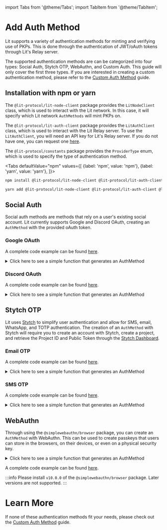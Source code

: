 import Tabs from '@theme/Tabs'; import TabItem from '@theme/TabItem';

# Add Auth Method

Lit supports a variety of authentication methods for minting and verifying use of PKPs. This is done through the authentication of JWT/oAuth tokens through Lit's Relay server.

The supported authentication methods are can be categorized into four types: Social Auth, Stytch OTP, WebAuthn, and Custom Auth. This guide will only cover the first three types. If you are interested in creating a custom authentication method, please refer to the [Custom Auth Method](./add-custom-auth-method.md) guide.

## Installation with npm or yarn

The `@lit-protocol/lit-node-client` package provides the `LitNodeClient` class, which is used to interact with the Lit network. In this case, it will specify which Lit network `AuthMethods` will mint PKPs on.

The `@lit-protocol/lit-auth-client` package provides the `LitAuthClient` class, which is used to interact with the Lit Relay server. To use the `LitAuthClient`, you will need an API key for Lit's Relay server. If you do not have one, you can request one [here](https://forms.gle/RNZYtGYTY9BcD9MEA).

The `@lit-protocol/constants` package provides the `ProviderType` enum, which is used to specify the type of authentication method.

<Tabs
defaultValue="npm"
values={[
{label: 'npm', value: 'npm'},
{label: 'yarn', value: 'yarn'},
]}>
<TabItem value="npm">

```bash
npm install @lit-protocol/lit-node-client @lit-protocol/lit-auth-client @lit-protocol/constants
```

</TabItem>

<TabItem value="yarn">

```bash
yarn add @lit-protocol/lit-node-client @lit-protocol/lit-auth-client @lit-protocol/constants
```

</TabItem>
</Tabs>


## Social Auth

Social auth methods are methods that rely on a user's existing social account. Lit currently supports Google and Discord OAuth, creating an `AuthMethod` with the provided oAuth token. 

### Google OAuth

A complete code example can be found [here](https://github.com/LIT-Protocol/developer-guides-code/tree/andrew/account-abstraction/account-abstraction/google).

<details>
<summary>Click here to see a simple function that generates an AuthMethod</summary>
<p>

```ts
import { LitNodeClient } from "@lit-protocol/lit-node-client";
import { LitNetwork, ProviderType } from "@lit-protocol/constants";
import { LitAuthClient, GoogleProvider, getProviderFromUrl } from "@lit-protocol/lit-auth-client";

export const litGoogleOAuth = async () => {
  try {
    console.log("🔄 Connecting to the Lit network...");
    const litNodeClient = new LitNodeClient({
      litNetwork: LitNetwork.DatilDev,
      debug: false,
    });
    await litNodeClient.connect();
    console.log("✅ Connected to the Lit network");

    console.log("🔄 Initializing LitAuthClient and GoogleProvider...");
    const litAuthClient = new LitAuthClient({
      litRelayConfig: {
        relayApiKey: "<Your Lit Relay Server API Key>",
      },
    });
    const googleProvider = litAuthClient.initProvider<GoogleProvider>(
      ProviderType.Google
    );
    console.log("✅ Initialized LitAuthClient and GoogleProvider");

    if (getProviderFromUrl() !== "google") {
      console.log("🔄 Signing in with Google...");
      googleProvider.signIn();
      console.log("✅ Signed in with Google");
    } else {
      console.log("🔄 Google Sign-in Valid, authenticating...")
    }

    const authMethod = await googleProvider.authenticate();
    console.log("✅ Authenticated with Google");

    console.log("**LOGGING FOR DEBUGGING PURPOSES, DO NOT EXPOSE**", authMethod);
  } catch (error) {
    console.error("Failed to connect to Lit Network:", error);
  }
};

```
</p>
</details>

### Discord OAuth

A complete code example can be found [here](https://github.com/LIT-Protocol/developer-guides-code/tree/andrew/account-abstraction/account-abstraction/discord).

<details>
<summary>Click here to see a simple function that generates an AuthMethod</summary>
<p>

```ts
import { LitNodeClient } from "@lit-protocol/lit-node-client";
import { LitNetwork, ProviderType } from "@lit-protocol/constants";
import { LitAuthClient, DiscordProvider, getProviderFromUrl } from "@lit-protocol/lit-auth-client";

export const litDiscordOAuth = async () => {
  try {
    console.log("🔄 Connecting to the Lit network...");
    const litNodeClient = new LitNodeClient({
      litNetwork: LitNetwork.DatilDev,
      debug: false,
    });
    await litNodeClient.connect();
    console.log("✅ Connected to the Lit network");

    console.log("🔄 Initializing LitAuthClient and DiscordProvider...");
    const litAuthClient = new LitAuthClient({
      litRelayConfig: {
        relayApiKey: "<Your Lit Relay Server API Key>",
      },
      litNodeClient,
    });
    const discordProvider = litAuthClient.initProvider<DiscordProvider>(
      ProviderType.Discord
    );
    console.log("✅ Initialized LitAuthClient and DiscordProvider");

    if (getProviderFromUrl() !== "discord") {
      console.log("🔄 Signing in with Discord...");
      discordProvider.signIn();
      console.log("✅ Signed in with Discord");
    } else {
      console.log("🔄 Discord Sign-in Valid, authenticating...")
    }

    const authMethod = await discordProvider.authenticate();
    console.log("✅ Authenticated with Discord");

    console.log("**LOGGING FOR DEBUGGING PURPOSES, DO NOT EXPOSE**", authMethod);
  } catch (error) {
    console.error("Failed to connect to Lit Network:", error);
  }
};
```
</p>
</details>

## Stytch OTP

Lit uses [Stytch](https://stytch.com/) to simplify user authentication and allow for SMS, email, WhatsApp, and TOTP authentication. The creation of an `AuthMethod` with Stytch will require you to create an account with Stytch, create a project, and retrieve the Project ID and Public Token through the [Stytch Dashboard](https://stytch.com/dashboard).

### Email OTP

A complete code example can be found [here](https://github.com/LIT-Protocol/developer-guides-code/tree/andrew/account-abstraction/account-abstraction/stytch-email).

<details>
<summary>Click here to see a simple function that generates an AuthMethod</summary>
<p>

```ts
import { LitNodeClient } from "@lit-protocol/lit-node-client";
import { LitNetwork, ProviderType } from "@lit-protocol/constants";
import { LitAuthClient, StytchOtpProvider } from "@lit-protocol/lit-auth-client";
import { StytchUIClient } from "@stytch/vanilla-js";

const STYTCH_PUBLIC_TOKEN = "<Your Stytch Public Token>";
const STYTCH_PROJECT_ID = "<Your Stytch Project ID>";

const stytchEmailAuth = async () => {
  const client = new StytchUIClient(STYTCH_PUBLIC_TOKEN);

  const emailResponse = prompt("Enter your email address");

  console.log("🔄 Requesting email OTP from Stytch...");
  const stytchResponse = await client.otps.email.loginOrCreate(emailResponse!);
  console.log("✅ Sent email OTP request to Stytch");

  const otpResponse = prompt("Enter the code sent to your email:");

  console.log("🔄 Authenticating with Stytch...");
  const authResponse = await client.otps.authenticate(
    otpResponse!,
    stytchResponse.method_id,
    {
      session_duration_minutes: 60,
    }
  );
  console.log("✅ Authenticated with Stytch");

  console.log("🔄 Connecting to the Lit network...");
  const litNodeClient = new LitNodeClient({
    litNetwork: LitNetwork.DatilDev,
    debug: false,
  });

  await litNodeClient.connect();
  console.log("✅ Connected to the Lit network");

  console.log("🔄 Initializing LitAuthClient...");
  const litAuthClient = new LitAuthClient({
    litRelayConfig: {
      relayApiKey: "<Your Lit Relay Server API Key>",
    },
    litNodeClient,
  });
  console.log("✅ Initialized LitAuthClient");

  console.log("🔄 Initializing Stytch Provider...");
  const stytchProvider = litAuthClient.initProvider<StytchOtpProvider>(
    ProviderType.StytchEmailFactorOtp,
    {
      userId: authResponse.user_id,
      appId: STYTCH_PROJECT_ID!,
    }
  );
  console.log("✅ Initialized Stytch Provider");

  console.log("🔄 Authenticating with Stytch Email OTP...");
  const authMethod = await stytchProvider.authenticate({
    accessToken: authResponse.session_jwt,
  });
  console.log("✅ Authenticated with Stytch Email OTP");

  console.log("**LOGGING FOR DEBUGGING PURPOSES, DO NOT EXPOSE**", authMethod);
};
```

</p>
</details>

### SMS OTP

A complete code example can be found [here](https://github.com/LIT-Protocol/developer-guides-code/tree/andrew/account-abstraction/account-abstraction/stytch-sms).

<details>
<summary>Click here to see a simple function that generates an AuthMethod</summary>
<p>

```ts
import { LitNodeClient } from "@lit-protocol/lit-node-client";
import { LitNetwork, ProviderType } from "@lit-protocol/constants";
import { LitAuthClient, StytchOtpProvider } from "@lit-protocol/lit-auth-client";
import { StytchUIClient } from "@stytch/vanilla-js";

const STYTCH_PUBLIC_TOKEN = "<Your Stytch Public Token>";
const STYTCH_PROJECT_ID = "<Your Stytch Project ID>";

const stytchSmsAuth = async () => {
  const client = new StytchUIClient(STYTCH_PUBLIC_TOKEN);

  const phoneNumber = prompt("Enter your phone number (format: +12345678910):");

  console.log("🔄 Requesting SMS OTP from Stytch...");
  const stytchResponse = await client.otps.sms.loginOrCreate(phoneNumber!);
  console.log("✅ Sent SMS OTP request to Stytch");

  const otpResponse = prompt("Enter the code sent to your phone:");

  console.log("🔄 Authenticating with Stytch...");
  const authResponse = await client.otps.authenticate(
    otpResponse!,
    stytchResponse.method_id,
    {
      session_duration_minutes: 60,
    }
  );
  console.log("✅ Authenticated with Stytch");

  console.log("🔄 Connecting to the Lit network...");
  const litNodeClient = new LitNodeClient({
    litNetwork: LitNetwork.DatilDev,
    debug: true,
  });

  await litNodeClient.connect();
  console.log("✅ Connected to the Lit network");

  console.log("🔄 Initializing LitAuthClient...");
  const litAuthClient = new LitAuthClient({
    litRelayConfig: {
      relayApiKey: "<Your Lit Relay Server API Key>",
    },
    litNodeClient,
  });
  console.log("✅ Initialized LitAuthClient");
  
  console.log("🔄 Initializing Stytch Provider...");
  const stytchProvider = litAuthClient.initProvider<StytchOtpProvider>(
    ProviderType.StytchSmsFactorOtp,
    {
      userId: authResponse.user_id,
      appId: STYTCH_PROJECT_ID!,
    }
  );
  console.log("✅ Initialized Stytch Provider");

  console.log("🔄 Authenticating with Stytch SMS OTP...");
  const authMethod = await stytchProvider.authenticate({
    accessToken: authResponse.session_jwt,
  });
  console.log("✅ Authenticated with Stytch SMS OTP");

  console.log("**LOGGING FOR DEBUGGING PURPOSES, DO NOT EXPOSE**", authMethod);
};
```

</p>
</details>

## WebAuthn

Through using the `@simplewebauthn/browser` package, you can create an `AuthMethod` with WebAuthn. This can be used to create passkeys that users can store in the browsers, on their devices, or even on a physical security key.

<details>
<summary>Click here to see a simple function that generates an AuthMethod</summary>
<p>

```ts
import { LitNodeClient } from "@lit-protocol/lit-node-client";
import { LitNetwork, ProviderType } from "@lit-protocol/constants";
import { LitAuthClient, WebAuthnProvider } from "@lit-protocol/lit-auth-client";

export const litWebAuthnOAuth = async () => {
  try {
    console.log("🔄 Connecting to the Lit network...");
    const litNodeClient = new LitNodeClient({
      litNetwork: LitNetwork.DatilDev,
      debug: false,
    });
    await litNodeClient.connect();
    console.log("✅ Connected to the Lit network");

    console.log("🔄 Initializing LitAuthClient and WebAuthnProvider...");
    const litAuthClient = new LitAuthClient({
      litRelayConfig: {
        relayApiKey: "<Your Lit Relay Server API Key>",
      },
      litNodeClient,
    });
    const webAuthnProvider = litAuthClient.initProvider<WebAuthnProvider>(
      ProviderType.WebAuthn
    );
    console.log("✅ Initialized LitAuthClient and WebAuthnProvider");

    console.log("🔄 Acquiring passkey options...");
    const options = await webAuthnProvider.register();
    console.log("✅ Acquired passkey options");

    console.log("🔄 Creating passkey and minting PKP...");
    const txHash = await webAuthnProvider.verifyAndMintPKPThroughRelayer(options);
    console.log("✅ Created passkey and minted PKP:", txHash);

    console.log("🔄 Authenticating with passkey...");
    const authMethod = await webAuthnProvider.authenticate();
    console.log("✅ Authenticated with passkey");

    console.log("**LOGGING FOR DEBUGGING PURPOSES, DO NOT EXPOSE**", authMethod);
  } catch (error) {
    console.error("Failed to connect to Lit Network:", error);
  }
};
```

</p>
</details>

A complete code example can be found [here](https://github.com/LIT-Protocol/developer-guides-code/tree/andrew/account-abstraction/account-abstraction/webauthn).

:::info
Please install `v10.0.0` of the `@simplewebauthn/browser` package. Later versions are not supported.
:::

# Learn More

If none of these authentication methods fit your needs, please check out the [Custom Auth Method](./add-custom-auth-method.md) guide.